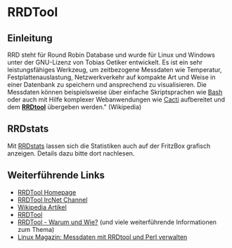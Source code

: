 RRDTool
=======

Einleitung
----------

RRD steht für Round Robin Database und wurde für Linux und Windows unter
der GNU-Lizenz von Tobias Oetiker entwickelt. Es ist ein sehr
leistungsfähiges Werkzeug, um zeitbezogene Messdaten wie Temperatur,
Festplattenauslastung, Netzwerkverkehr auf kompakte Art und Weise in
einer Datenbank zu speichern und ansprechend zu visualisieren. Die
Messdaten können beispielsweise über einfache Skriptsprachen wie
[Bash](../bash/README.md) oder auch mit Hilfe komplexer Webanwendungen
wie [Cacti](http://de.wikipedia.org/wiki/Cacti)
aufbereitet und dem
**[RRDtool](http://www.rrdtool.org/)** übergeben
werden." (Wikipedia)

RRDstats
--------

Mit [RRDstats](../rrdstats/README.md) lassen sich die Statistiken auch
auf der FritzBox grafisch anzeigen. Details dazu bitte dort nachlesen.

Weiterführende Links
--------------------

-   [RRDTool Homepage](http://www.rrdtool.org/)
-   [RRDTool IrcNet
    Channel](http://www.krogloth.de/rrd/channel/)
-   [Wikipedia
    Artikel](http://de.wikipedia.org/wiki/RRDtool)
-   [RRDTool](http://oss.oetiker.ch/rrdtool/)
-   [RRDTool - Warum und
    Wie?](http://www.msexchangefaq.de/tools/rrdtool.htm) (und
    viele weiterführende Informationen zum Thema)
-   [Linux Magazin: Messdaten mit RRDtool und Perl
    verwalten](http://www.linux-magazin.de/heft_abo/ausgaben/2004/06/daten_ausgesiebt)


